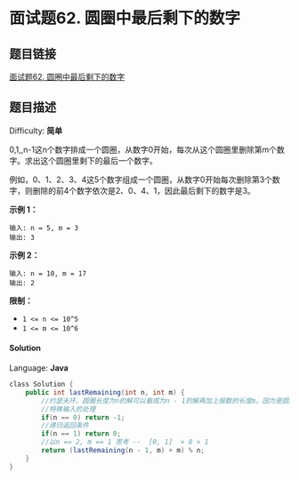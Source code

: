 # 面试题62. 圆圈中最后剩下的数字

## 题目链接

[面试题62\. 圆圈中最后剩下的数字](https://leetcode-cn.com/problems/yuan-quan-zhong-zui-hou-sheng-xia-de-shu-zi-lcof/)

## 题目描述

Difficulty: **简单**

0,1,,n-1这n个数字排成一个圆圈，从数字0开始，每次从这个圆圈里删除第m个数字。求出这个圆圈里剩下的最后一个数字。

例如，0、1、2、3、4这5个数字组成一个圆圈，从数字0开始每次删除第3个数字，则删除的前4个数字依次是2、0、4、1，因此最后剩下的数字是3。

**示例 1：**

```
输入: n = 5, m = 3
输出: 3
```

**示例 2：**

```
输入: n = 10, m = 17
输出: 2
```

**限制：**

* `1 <= n <= 10^5`
* `1 <= m <= 10^6`

#### Solution

Language: **Java**

```java
​class Solution {
    public int lastRemaining(int n, int m) {
        //约瑟夫环，圆圈长度为n的解可以看成为n - 1的解再加上报数的长度m。因为是圆圈，最后需要对n取余
        //特殊输入的处理
        if(n == 0) return -1;
        //递归返回条件
        if(n == 1) return 0;
        //以n == 2, m == 1 思考 --  [0, 1]  × 0 × 1
        return (lastRemaining(n - 1, m) + m) % n;
    }
}
```